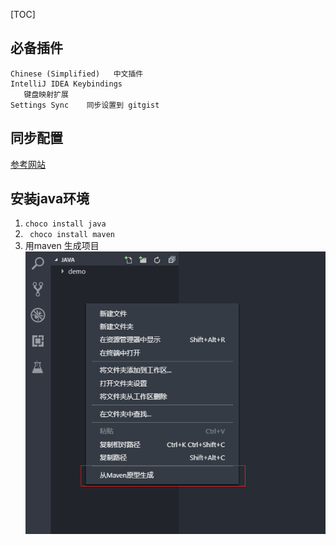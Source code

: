 [TOC]

## 必备插件
```
Chinese (Simplified)   中文插件
IntelliJ IDEA Keybindings
   键盘映射扩展
Settings Sync    同步设置到 gitgist
```
## 同步配置
[参考网站](https://tmr.js.org/p/fa3b8081/)


## 安装java环境
1. `choco install java`
2. ` choco install maven`
3. 用maven 生成项目
![](images/Snipaste_2018-12-06_14-10-27.png)